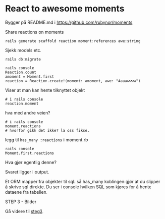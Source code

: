 
# React to awesome moments

Bygger på README.md i https://github.com/rubynor/moments

Share reactions on moments

    rails generate scaffold reaction moment:references awe:string

Sjekk models etc. 

    rails db:migrate

    rails console
    Reaction.count
    amoment = Moment.first
    reaction = Reaction.create!(moment: amoment, awe: "Aaaawwww")

Viser at man kan hente tilknyttet objekt

    # i rails console
    reaction.moment
    
hva med andre veien?

    # i rails console
    moment.reactions 
    # hvorfor gikk det ikke? la oss fikse.
    

legg til `has_many :reactions` i moment.rb

    rails console
    Moment.first.reactions

Hva gjør egentlig denne?

Svaret ligger i output.

Et ORM mapper fra objekter til sql. så has_many koblingen gjør at du slipper å skrive sql direkte. Du ser i console hvilken SQL som kjøres for å hente dataene fra tabellen.


STEP 3 - Bilder

Gå videre til [steg3](step3.md).
